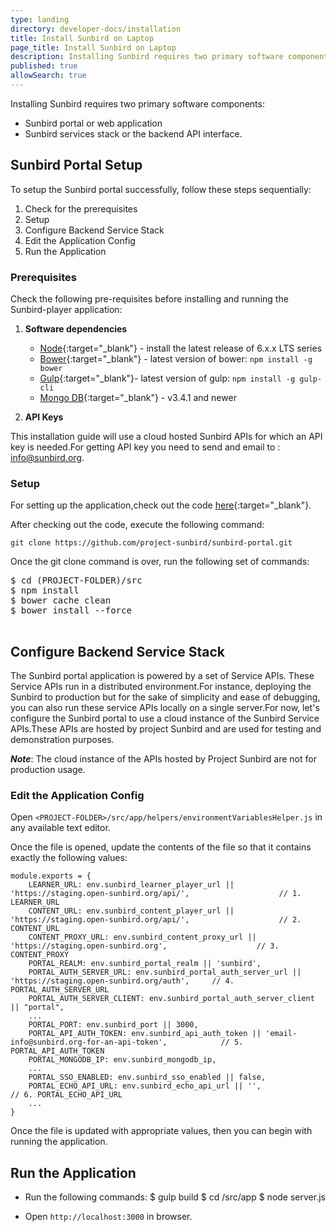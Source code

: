 ```yaml
---
type: landing
directory: developer-docs/installation
title: Install Sunbird on Laptop
page_title: Install Sunbird on Laptop
description: Installing Sunbird requires two primary software components, the Sunbird portal or web application, and the Sunbird services stack or the backend API interface.
published: true
allowSearch: true
---
```

Installing Sunbird requires two primary software components:

- Sunbird portal or web application
- Sunbird services stack or the backend API interface. 

## Sunbird Portal Setup

To setup the Sunbird portal successfully, follow these steps sequentially:

1. Check for the prerequisites 
2. Setup 
3. Configure Backend Service Stack
4. Edit the Application Config
5. Run the Application

### Prerequisites

Check the following pre-requisites before installing and running the Sunbird-player application:

1. **Software dependencies**
	* [Node](https://nodejs.org/en/download/){:target="_blank"} - install the latest release of 6.x.x LTS series
	* [Bower](https://bower.io/#install-bower){:target="_blank"} - latest version of bower: `npm install -g bower`
	* [Gulp](https://github.com/gulpjs/gulp/blob/master/docs/getting-started.md){:target="_blank"}- 
	  latest version of gulp: `npm install -g gulp-cli`
	* [Mongo DB](https://www.mongodb.com/){:target="_blank"} - v3.4.1 and newer

2. **API Keys** 

This installation guide will use a cloud hosted Sunbird APIs for which an API key is needed.For getting API key you need to send and email to : info@sunbird.org.

### Setup 
For setting up the application,check out the code [here](https://github.com/project-sunbird/sunbird-portal.git){:target="_blank"}.

After checking out the code, execute the following command:

    git clone https://github.com/project-sunbird/sunbird-portal.git

Once the git clone command is over, run the following set of commands:

<pre>
$ cd (PROJECT-FOLDER)/src
$ npm install
$ bower cache clean
$ bower install --force

</pre>

## Configure Backend Service Stack

The Sunbird portal application is powered by a set of Service APIs. These Service APIs run in a distributed environment.For instance, deploying the Sunbird to production but for the sake of simplicity and ease of debugging, you can also run these service APIs locally on a single server.For now, let's configure the Sunbird portal to use a cloud instance of the Sunbird Service APIs.These APIs are hosted by project Sunbird and are used for testing and demonstration purposes. 

***Note***: The cloud instance of the APIs hosted by Project Sunbird are not for production usage.

### Edit the Application Config

Open `<PROJECT-FOLDER>/src/app/helpers/environmentVariablesHelper.js` in any available text editor. 

Once the file is opened, update the contents of the file so that it contains exactly the following values:

    module.exports = {
        LEARNER_URL: env.sunbird_learner_player_url || 'https://staging.open-sunbird.org/api/',                    // 1. LEARNER_URL
        CONTENT_URL: env.sunbird_content_player_url || 'https://staging.open-sunbird.org/api/',                    // 2. CONTENT_URL
        CONTENT_PROXY_URL: env.sunbird_content_proxy_url || 'https://staging.open-sunbird.org',                    // 3. CONTENT_PROXY
        PORTAL_REALM: env.sunbird_portal_realm || 'sunbird',
        PORTAL_AUTH_SERVER_URL: env.sunbird_portal_auth_server_url || 'https://staging.open-sunbird.org/auth',     // 4. PORTAL_AUTH_SERVER_URL
        PORTAL_AUTH_SERVER_CLIENT: env.sunbird_portal_auth_server_client || "portal",
        ...
        PORTAL_PORT: env.sunbird_port || 3000,
        PORTAL_API_AUTH_TOKEN: env.sunbird_api_auth_token || 'email-info@sunbird.org-for-an-api-token',            // 5. PORTAL_API_AUTH_TOKEN
        PORTAL_MONGODB_IP: env.sunbird_mongodb_ip,
        ...
        PORTAL_SSO_ENABLED: env.sunbird_sso_enabled || false,
        PORTAL_ECHO_API_URL: env.sunbird_echo_api_url || '',                                                       // 6. PORTAL_ECHO_API_URL
        ...
    }

Once the file is updated with appropriate values, then you can begin with running the application. 

## Run the Application

* Run the following commands:
    $ gulp build
    $ cd <PROJECT-FOLDER>/src/app
    $ node server.js

* Open `http://localhost:3000` in browser.
